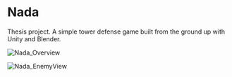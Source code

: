# Nada
Thesis project. A simple tower defense game built from the ground up with Unity and Blender. 

![Nada_Overview](https://user-images.githubusercontent.com/37183815/218315843-4c6ab35a-d0fc-4074-af29-6d7f370d2e14.PNG)

![Nada_EnemyView](https://user-images.githubusercontent.com/37183815/218315854-0d8df2d8-9a0a-447f-ab14-da395667efe1.PNG)
